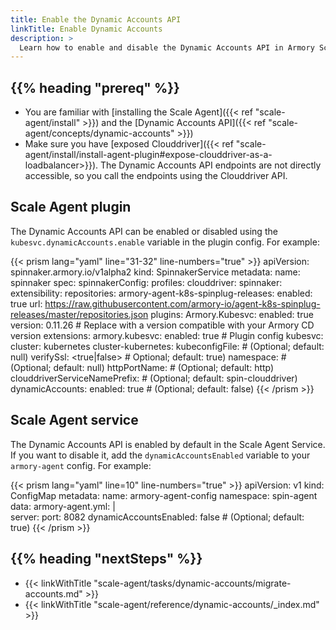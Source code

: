 ```yaml
---
title: Enable the Dynamic Accounts API
linkTitle: Enable Dynamic Accounts
description: >
  Learn how to enable and disable the Dynamic Accounts API in Armory Scale Agent for Spinnaker and Kubernetes.
---
```


## {{% heading "prereq" %}}

* You are familiar with [installing the Scale Agent]({{< ref "scale-agent/install" >}}) and the [Dynamic Accounts API]({{< ref "scale-agent/concepts/dynamic-accounts" >}})
* Make sure you have [exposed Clouddriver]({{< ref "scale-agent/install/install-agent-plugin#expose-clouddriver-as-a-loadbalancer>}}). The Dynamic Accounts API endpoints are not directly accessible, so you call the endpoints using the Clouddriver API.

## Scale Agent plugin

The Dynamic Accounts API can be enabled or disabled using the `kubesvc.dynamicAccounts.enable` variable in the plugin config. For example:

{{< prism lang="yaml" line="31-32" line-numbers="true" >}}
apiVersion: spinnaker.armory.io/v1alpha2
kind: SpinnakerService
metadata:
  name: spinnaker
spec:
  spinnakerConfig:
    profiles:
      clouddriver:
        spinnaker:
          extensibility:
            repositories:
              armory-agent-k8s-spinplug-releases:
                enabled: true
                url: https://raw.githubusercontent.com/armory-io/agent-k8s-spinplug-releases/master/repositories.json
            plugins:
              Armory.Kubesvc:
                enabled: true
                version: 0.11.26  # Replace with a version compatible with your Armory CD version
                extensions:
                  armory.kubesvc:
                    enabled: true
        # Plugin config
        kubesvc:  
          cluster: kubernetes
          cluster-kubernetes:
            kubeconfigFile: <path-to-file> # (Optional; default: null) 
            verifySsl: <true|false> # Optional; default: true) 
            namespace: <string> # (Optional; default: null) 
            httpPortName: <string> # (Optional; default: http)
            clouddriverServiceNamePrefix: <string> # (Optional; default: spin-clouddriver)
         	dynamicAccounts:
             enabled: true # (Optional; default: false)
{{< /prism >}}

## Scale Agent service

The Dynamic Accounts API is enabled by default in the Scale Agent Service. If you want to disable it, add the `dynamicAccountsEnabled` variable to your `armory-agent` config. For example:

{{< prism lang="yaml" line=10" line-numbers="true" >}}
apiVersion: v1
kind: ConfigMap
metadata:
  name: armory-agent-config
  namespace: spin-agent
data:
  armory-agent.yml: |  
  server:
    port: 8082
  dynamicAccountsEnabled: false # (Optional; default: true)
{{< /prism >}}

## {{% heading "nextSteps" %}}

* {{< linkWithTitle "scale-agent/tasks/dynamic-accounts/migrate-accounts.md" >}}
* {{< linkWithTitle "scale-agent/reference/dynamic-accounts/_index.md" >}}